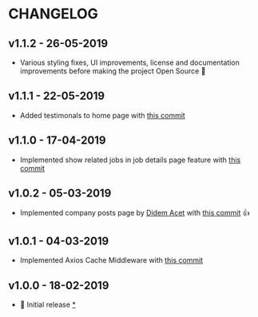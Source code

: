 # CHANGELOG

## v1.1.2 - 26-05-2019
- Various styling fixes, UI improvements, license and documentation improvements before making the project Open Source 🎉

## v1.1.1 - 22-05-2019
- Added testimonals to home page with [this commit](https://gitlab.com/kodilan/frontend/commit/a4c7ace3db10163c059dba0a40f1ca4b142aed57)

## v1.1.0 - 17-04-2019
- Implemented show related jobs in job details page feature with [this commit](https://gitlab.com/kodilan/frontend/commit/64973cf7044a1ca974e50a6a046f36bf7112a55e)

## v1.0.2 - 05-03-2019
- Implemented company posts page by [Didem Acet](https://gitlab.com/didemacet) with [this commit](https://gitlab.com/kodilan/frontend/commit/8754a7d798c652dd171a8dda65e315e2796cf2ba) 👍

## v1.0.1 - 04-03-2019
- Implemented Axios Cache Middleware with [this commit](https://gitlab.com/kodilan/frontend/commit/630edf1a37e47e634ec8bbb8f78311021235d06a)

## v1.0.0 - 18-02-2019
- 🎉 Initial release [*](https://twitter.com/fatihacet/status/1097484925685649408)
